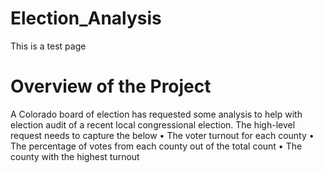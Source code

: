 # Election_Analysis
This is a test page 
# Overview of the Project
A Colorado board of election has requested some analysis to help with election audit of a recent local congressional election. The high-level request needs to capture the below 
•	The voter turnout for each county
•	The percentage of votes from each county out of the total count 
•	The county with the highest turnout


